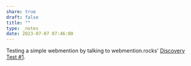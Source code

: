 ```yaml
---
share: true
draft: false
title: ""
type: _notes
date: 2023-07-07 07:46:00
---
```


Testing a simple webmention by talking to webmention.rocks' [Discovery Test #1](https://webmention.rocks/test/1).
